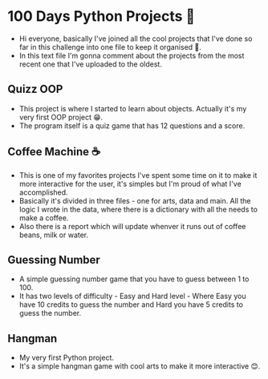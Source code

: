 # 100 Days Python Projects :snake:
 
- Hi everyone, basically I've joined all the cool projects that I've done so far in this challenge into one file to keep it organised :slightly_smiling_face:.
- In this text file I'm gonna comment about the projects from the most recent one that I've uploaded to the oldest.

## Quizz OOP
- This project is where I started to learn about objects. Actually it's my very first OOP project :grin:.
- The program itself is a quiz game that has 12 questions and a score.

## Coffee Machine :coffee:
- This is one of my favorites projects I've spent some time on it to make it more interactive for the user, it's simples but I'm proud of what I've accomplished.
- Basically it's divided in three files - one for arts, data and main. All the logic I wrote in the data, where there is a dictionary with all the needs to make a coffee.
- Also there is a report which will update whenver it runs out of coffee beans, milk or water.

## Guessing Number
- A simple guessing number game that you have to guess between 1 to 100.
- It has two levels of difficulty - Easy and Hard level - Where Easy you have 10 credits to guess the number and Hard you have 5 credits to guess the number.

## Hangman
- My very first Python project.
- It's a simple hangman game with cool arts to make it more interactive :blush:.
